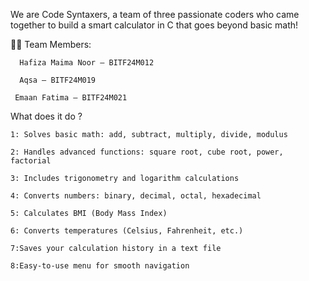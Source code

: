 We are Code Syntaxers, a team of three passionate coders who came together to build a smart calculator in C that goes beyond basic math!

👩‍💻 Team Members:

      Hafiza Maima Noor – BITF24M012

      Aqsa – BITF24M019

     Emaan Fatima – BITF24M021

What does it do ?

    1: Solves basic math: add, subtract, multiply, divide, modulus

    2: Handles advanced functions: square root, cube root, power, factorial

    3: Includes trigonometry and logarithm calculations

    4: Converts numbers: binary, decimal, octal, hexadecimal

    5: Calculates BMI (Body Mass Index)

    6: Converts temperatures (Celsius, Fahrenheit, etc.)

    7:Saves your calculation history in a text file

    8:Easy-to-use menu for smooth navigation
